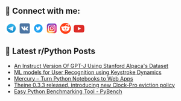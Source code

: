 ## 🔎 Connect with me:
[<img src="https://github.com/bullbesh/bullbesh/blob/main/images/Telegram.png" width="32" height="32" />](https://t.me/bullbesh)
[<img src="https://github.com/bullbesh/bullbesh/blob/main/images/VK.png" width="32" height="32" />](https://vk.com/bullbesh)
[<img src="https://github.com/bullbesh/bullbesh/blob/main/images/Twitter.png" width="32" height="32" />](https://twitter.com/bullbesh1)
[<img src="https://github.com/bullbesh/bullbesh/blob/main/images/Instagram.png" width="32" height="32" />](https://www.instagram.com/bullbesh)
[<img src="https://github.com/bullbesh/bullbesh/blob/main/images/Reddit.png" width="32" height="32" />](https://www.reddit.com/user/bullbesh)
[<img src="https://github.com/bullbesh/bullbesh/blob/main/images/YouTube.png" width="32" height="32" />](https://www.youtube.com/channel/UCtfjRs6uzgq5mfm8S06WTcg)

## 📕 Latest r/Python Posts
<!-- BLOG-POST-LIST:START -->
- [An Instruct Version Of GPT-J Using Stanford Alpaca&#39;s Dataset](https://www.reddit.com/r/Python/comments/11tqu9t/an_instruct_version_of_gptj_using_stanford/)
- [ML models for User Recognition using Keystroke Dynamics](https://www.reddit.com/r/Python/comments/11tpor9/ml_models_for_user_recognition_using_keystroke/)
- [Mercury – Turn Python Notebooks to Web Apps](https://www.reddit.com/r/Python/comments/11tp5fa/mercury_turn_python_notebooks_to_web_apps/)
- [Theine 0.3.3 released, introducing new Clock-Pro eviction policy](https://www.reddit.com/r/Python/comments/11tn6iu/theine_033_released_introducing_new_clockpro/)
- [Easy Python Benchmarking Tool - PyBench](https://www.reddit.com/r/Python/comments/11tn5d5/easy_python_benchmarking_tool_pybench/)
<!-- BLOG-POST-LIST:END -->

